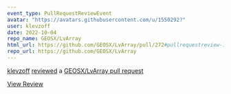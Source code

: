 ```yaml
---
event_type: PullRequestReviewEvent
avatar: "https://avatars.githubusercontent.com/u/1550292?"
user: klevzoff
date: 2022-10-04
repo_name: GEOSX/LvArray
html_url: https://github.com/GEOSX/LvArray/pull/272#pullrequestreview-1130617895
repo_url: https://github.com/GEOSX/LvArray
---
```


<a href='https://github.com/klevzoff' target='_blank'>klevzoff</a> <a href='https://github.com/GEOSX/LvArray/pull/272#pullrequestreview-1130617895' target='_blank'>reviewed</a> a <a href='https://github.com/GEOSX/LvArray/pull/272' target='_blank'>GEOSX/LvArray pull request</a>

<small></small>

<a href='https://github.com/GEOSX/LvArray/pull/272#pullrequestreview-1130617895' target='_blank'>View Review</a>
